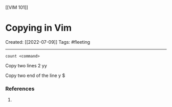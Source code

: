 [[VIM 101]]

# Copying in Vim
Created:  [[2022-07-09]]
Tags: #fleeting 

---
`count <command>`

Copy two lines
2 yy


Copy two end of the line
y $












### References
1. 